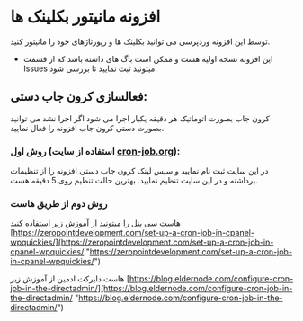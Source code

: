 # افزونه مانیتور بکلینک ها
توسط این افزونه وردپرسی می توانید بکلینک ها و رپورتاژهای خود را مانیتور کنید.

- این افزونه نسخه اولیه هست و ممکن است باگ های داشته باشد که از قسمت Issues میتونید ثبت نمایید تا بررسی شود.


## فعالسازی کرون جاب دستی:
کرون جاب بصورت اتوماتیک هر  دقیقه یکبار اجرا می شود اگر اجرا نشد می توانید بصورت دستی کرون جاب افزونه را فعال نمایید.

### روش اول (استفاده از سایت [cron-job.org](https://cron-job.org "cron-job.org")):

در این سایت ثبت نام نمایید و سپس لینک کرون جاب دستی افزونه را از تنظیمات برداشته و در این سایت تنظیم نمایید. بهترین حالت تنظیم روی 5 دقیقه هست.

### روش دوم از طریق هاست
هاست سی پنل را میتونید از آموزش زیر استفاده کنید
[https://zeropointdevelopment.com/set-up-a-cron-job-in-cpanel-wpquickies/](https://zeropointdevelopment.com/set-up-a-cron-job-in-cpanel-wpquickies/ "https://zeropointdevelopment.com/set-up-a-cron-job-in-cpanel-wpquickies/")

هاست دایرکت ادمین از آموزش زیر
[https://blog.eldernode.com/configure-cron-job-in-the-directadmin/](https://blog.eldernode.com/configure-cron-job-in-the-directadmin/ "https://blog.eldernode.com/configure-cron-job-in-the-directadmin/")
